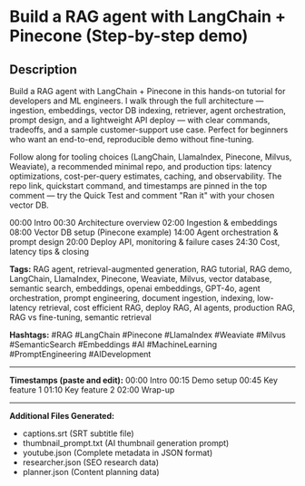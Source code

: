 # Build a RAG agent with LangChain + Pinecone (Step-by-step demo)

## Description
Build a RAG agent with LangChain + Pinecone in this hands-on tutorial for developers and ML engineers. I walk through the full architecture — ingestion, embeddings, vector DB indexing, retriever, agent orchestration, prompt design, and a lightweight API deploy — with clear commands, tradeoffs, and a sample customer-support use case. Perfect for beginners who want an end-to-end, reproducible demo without fine-tuning.

Follow along for tooling choices (LangChain, LlamaIndex, Pinecone, Milvus, Weaviate), a recommended minimal repo, and production tips: latency optimizations, cost-per-query estimates, caching, and observability. The repo link, quickstart command, and timestamps are pinned in the top comment — try the Quick Test and comment "Ran it" with your chosen vector DB.

00:00 Intro
00:30 Architecture overview
02:00 Ingestion & embeddings
08:00 Vector DB setup (Pinecone example)
14:00 Agent orchestration & prompt design
20:00 Deploy API, monitoring & failure cases
24:30 Cost, latency tips & closing

**Tags:** RAG agent, retrieval-augmented generation, RAG tutorial, RAG demo, LangChain, LlamaIndex, Pinecone, Weaviate, Milvus, vector database, semantic search, embeddings, openai embeddings, GPT-4o, agent orchestration, prompt engineering, document ingestion, indexing, low-latency retrieval, cost efficient RAG, deploy RAG, AI agents, production RAG, RAG vs fine-tuning, semantic retrieval

**Hashtags:** #RAG #LangChain #Pinecone #LlamaIndex #Weaviate #Milvus #SemanticSearch #Embeddings #AI #MachineLearning #PromptEngineering #AIDevelopment

---
**Timestamps (paste and edit):**
00:00 Intro
00:15 Demo setup
00:45 Key feature 1
01:10 Key feature 2
02:00 Wrap-up

---
**Additional Files Generated:**
- captions.srt (SRT subtitle file)
- thumbnail_prompt.txt (AI thumbnail generation prompt)
- youtube.json (Complete metadata in JSON format)
- researcher.json (SEO research data)
- planner.json (Content planning data)
